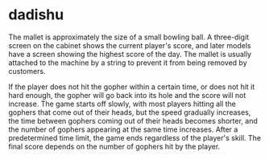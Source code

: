 # dadishu
The mallet is approximately the size of a small bowling ball. A three-digit screen on the cabinet shows the current player's score, and later models have a screen showing the highest score of the day. The mallet is usually attached to the machine by a string to prevent it from being removed by customers.

If the player does not hit the gopher within a certain time, or does not hit it hard enough, the gopher will go back into its hole and the score will not increase. The game starts off slowly, with most players hitting all the gophers that come out of their heads, but the speed gradually increases, the time between gophers coming out of their heads becomes shorter, and the number of gophers appearing at the same time increases. After a predetermined time limit, the game ends regardless of the player's skill. The final score depends on the number of gophers hit by the player.
